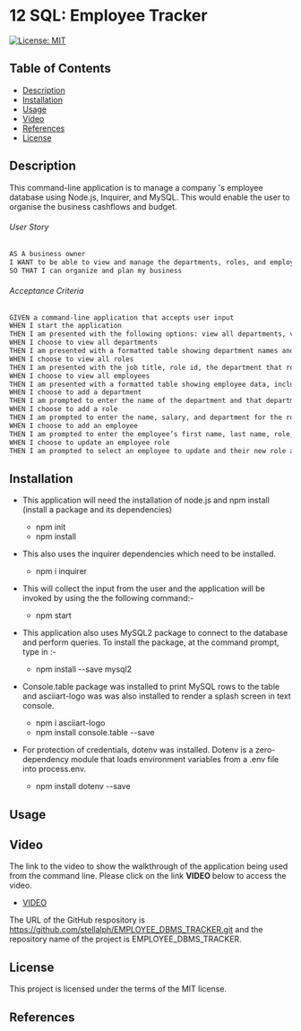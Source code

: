 # 12 SQL: Employee Tracker

[![License: MIT](https://img.shields.io/badge/License-MIT-yellow.svg)](https://opensource.org/licenses/MIT)


## Table of Contents
* [Description](#description)
* [Installation](#installation)
* [Usage](#usage)
* [Video](#video)
* [References](#references)
* [License](#license)

## Description

This command-line application is to manage a company 's employee database using Node.js, Inquirer, and MySQL.  This would enable the user to organise the business cashflows and budget.

###### User Story
```md
AS A business owner
I WANT to be able to view and manage the departments, roles, and employees in my company
SO THAT I can organize and plan my business
```
###### Acceptance Criteria

```md
GIVEN a command-line application that accepts user input
WHEN I start the application
THEN I am presented with the following options: view all departments, view all roles, view all employees, add a department, add a role, add an employee, and update an employee role
WHEN I choose to view all departments
THEN I am presented with a formatted table showing department names and department ids
WHEN I choose to view all roles
THEN I am presented with the job title, role id, the department that role belongs to, and the salary for that role
WHEN I choose to view all employees
THEN I am presented with a formatted table showing employee data, including employee ids, first names, last names, job titles, departments, salaries, and managers that the employees report to
WHEN I choose to add a department
THEN I am prompted to enter the name of the department and that department is added to the database
WHEN I choose to add a role
THEN I am prompted to enter the name, salary, and department for the role and that role is added to the database
WHEN I choose to add an employee
THEN I am prompted to enter the employee’s first name, last name, role, and manager, and that employee is added to the database
WHEN I choose to update an employee role
THEN I am prompted to select an employee to update and their new role and this information is updated in the database 
```
## Installation

  * This application will need the installation of node.js and npm install (install a package and 
    its dependencies)

       - npm init
       - npm install

  * This also uses the inquirer dependencies which need to be installed. 

       - npm i inquirer

  * This will collect the input from the user and the application will be invoked by using the
    the following command:-

      - npm start

  * This application also uses MySQL2 package to connect to the database and perform queries. To 
    install the package, at the command prompt, type in :-

      - npm install --save mysql2

  * Console.table package was installed to print MySQL rows to the table and asciiart-logo was 
    was also installed to render a splash screen in text console.

      - npm i asciiart-logo
      - npm install console.table --save

  * For protection of credentials, dotenv was installed.  Dotenv is a zero-dependency module that
    loads environment variables from a .env file into process.env. 


      - npm install dotenv --save
   
    


## Usage




## Video

The link to the video to show the walkthrough of the application being used from the command line.
Please click on the link <strong> VIDEO </strong> below to access the video.

 * [VIDEO](https://drive.google.com/file/d/1G1eQdf6OhjKUZF3yHGe9jfU5-wD1NFjx/view)




The URL of the GitHub respository is https://github.com/stellalph/EMPLOYEE_DBMS_TRACKER.git and the repository name of the project is EMPLOYEE_DBMS_TRACKER.


## License
  
This project is licensed under the terms of the MIT license.

## References
 